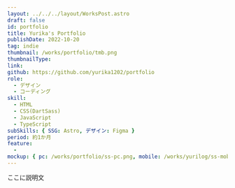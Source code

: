 ```yaml
---
layout: ../../../layout/WorksPost.astro
draft: false
id: portfolio
title: Yurika's Portfolio
publishDate: 2022-10-20
tag: indie
thumbnail: /works/portfolio/tmb.png
thumbnailType:
link:
github: https://github.com/yurika1202/portfolio
role:
  - デザイン
  - コーディング
skill:
  - HTML
  - CSS(DartSass)
  - JavaScript
  - TypeScript
subSkills: { SSG: Astro, デザイン: Figma }
period: 約1か月
feature:
  -
mockup: { pc: /works/portfolio/ss-pc.png, mobile: /works/yurilog/ss-mobile.png }
---
```


ここに説明文
